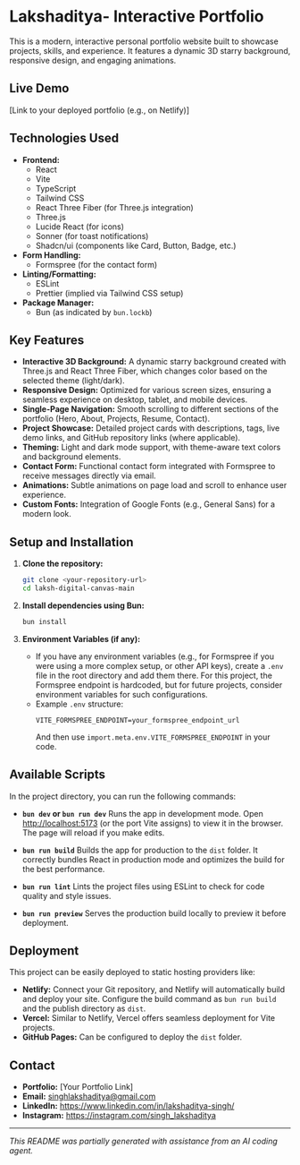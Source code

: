 # Lakshaditya- Interactive Portfolio

This is a modern, interactive personal portfolio website built to showcase projects, skills, and experience. It features a dynamic 3D starry background, responsive design, and engaging animations.

## Live Demo

[Link to your deployed portfolio (e.g., on Netlify)]

## Technologies Used

*   **Frontend:**
    *   React
    *   Vite
    *   TypeScript
    *   Tailwind CSS
    *   React Three Fiber (for Three.js integration)
    *   Three.js
    *   Lucide React (for icons)
    *   Sonner (for toast notifications)
    *   Shadcn/ui (components like Card, Button, Badge, etc.)
*   **Form Handling:**
    *   Formspree (for the contact form)
*   **Linting/Formatting:**
    *   ESLint
    *   Prettier (implied via Tailwind CSS setup)
*   **Package Manager:**
    *   Bun (as indicated by `bun.lockb`)

## Key Features

*   **Interactive 3D Background:** A dynamic starry background created with Three.js and React Three Fiber, which changes color based on the selected theme (light/dark).
*   **Responsive Design:** Optimized for various screen sizes, ensuring a seamless experience on desktop, tablet, and mobile devices.
*   **Single-Page Navigation:** Smooth scrolling to different sections of the portfolio (Hero, About, Projects, Resume, Contact).
*   **Project Showcase:** Detailed project cards with descriptions, tags, live demo links, and GitHub repository links (where applicable).
*   **Theming:** Light and dark mode support, with theme-aware text colors and background elements.
*   **Contact Form:** Functional contact form integrated with Formspree to receive messages directly via email.
*   **Animations:** Subtle animations on page load and scroll to enhance user experience.
*   **Custom Fonts:** Integration of Google Fonts (e.g., General Sans) for a modern look.

## Setup and Installation

1.  **Clone the repository:**
    ```bash
    git clone <your-repository-url>
    cd laksh-digital-canvas-main
    ```

2.  **Install dependencies using Bun:**
    ```bash
    bun install
    ```

3.  **Environment Variables (if any):**
    *   If you have any environment variables (e.g., for Formspree if you were using a more complex setup, or other API keys), create a `.env` file in the root directory and add them there. For this project, the Formspree endpoint is hardcoded, but for future projects, consider environment variables for such configurations.
    *   Example `.env` structure:
        ```
        VITE_FORMSPREE_ENDPOINT=your_formspree_endpoint_url
        ```
        And then use `import.meta.env.VITE_FORMSPREE_ENDPOINT` in your code.

## Available Scripts

In the project directory, you can run the following commands:

*   **`bun dev` or `bun run dev`**
    Runs the app in development mode.
    Open [http://localhost:5173](http://localhost:5173) (or the port Vite assigns) to view it in the browser.
    The page will reload if you make edits.

*   **`bun run build`**
    Builds the app for production to the `dist` folder.
    It correctly bundles React in production mode and optimizes the build for the best performance.

*   **`bun run lint`**
    Lints the project files using ESLint to check for code quality and style issues.

*   **`bun run preview`**
    Serves the production build locally to preview it before deployment.

## Deployment

This project can be easily deployed to static hosting providers like:

*   **Netlify:** Connect your Git repository, and Netlify will automatically build and deploy your site. Configure the build command as `bun run build` and the publish directory as `dist`.
*   **Vercel:** Similar to Netlify, Vercel offers seamless deployment for Vite projects.
*   **GitHub Pages:** Can be configured to deploy the `dist` folder.

## Contact

*   **Portfolio:** [Your Portfolio Link]
*   **Email:** singhlakshaditya@gmail.com
*   **LinkedIn:** https://www.linkedin.com/in/lakshaditya-singh/
*   **Instagram:** https://instagram.com/singh_lakshaditya

---

*This README was partially generated with assistance from an AI coding agent.*
